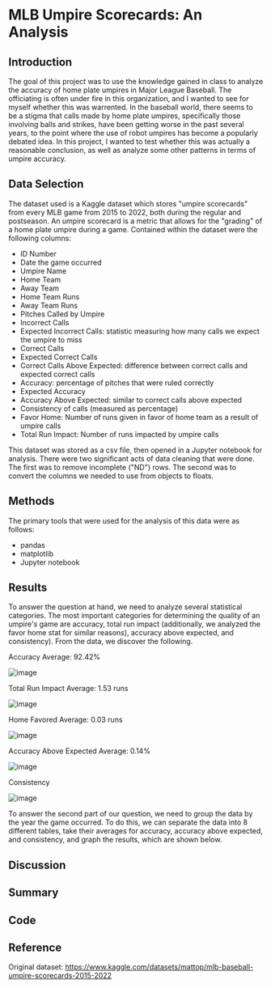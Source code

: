 # MLB Umpire Scorecards: An Analysis

## Introduction
The goal of this project was to use the knowledge gained in class to analyze the accuracy of home plate umpires in Major League Baseball. The officiating is often under 
fire in this organization, and I wanted to see for myself whether this was warrented. In the baseball world, there seems to be a stigma that calls made by home plate
umpires, specifically those involving balls and strikes, have been getting worse in the past several years, to the point where the use of robot umpires has become a 
popularly debated idea. In this project, I wanted to test whether this was actually a reasonable conclusion, as well as analyze some other patterns in terms of umpire
accuracy.

## Data Selection
The dataset used is a Kaggle dataset which stores "umpire scorecards" from every MLB game from 2015 to 2022, both during the regular and postseason. An umpire scorecard
is a metric that allows for the "grading" of a home plate umpire during a game. Contained within the dataset were the following columns:

- ID Number
- Date the game occurred
- Umpire Name
- Home Team
- Away Team
- Home Team Runs
- Away Team Runs
- Pitches Called by Umpire
- Incorrect Calls
- Expected Incorrect Calls: statistic measuring how many calls we expect the umpire to miss
- Correct Calls
- Expected Correct Calls
- Correct Calls Above Expected: difference between correct calls and expected correct calls
- Accuracy: percentage of pitches that were ruled correctly
- Expected Accuracy
- Accuracy Above Expected: similar to correct calls above expected
- Consistency of calls (measured as percentage)
- Favor Home: Number of runs given in favor of home team as a result of umpire calls
- Total Run Impact: Number of runs impacted by umpire calls

This dataset was stored as a csv file, then opened in a Jupyter notebook for analysis. There were two significant acts of data cleaning that were done. The first was 
to remove incomplete ("ND") rows. The second was to convert the columns we needed to use from objects to floats.

## Methods
The primary tools that were used for the analysis of this data were as follows:

- pandas
- matplotlib
- Jupyter notebook

## Results
To answer the question at hand, we need to analyze several statistical categories. The most important categories for determining the quality of an umpire's game are accuracy, total run impact (additionally, we analyzed the favor home stat for similar reasons), accuracy above expected, and consistency). From the data, we discover the following.

Accuracy
Average: 92.42%

![image](https://user-images.githubusercontent.com/71138022/205470887-a603d4ea-d7a2-44ba-81c6-c3a1790a6c67.png)

Total Run Impact
Average: 1.53 runs

![image](https://user-images.githubusercontent.com/71138022/205470927-0b4c3d3e-c080-4942-89c1-f35a74c1569f.png)

Home Favored
Average: 0.03 runs

![image](https://user-images.githubusercontent.com/71138022/205470963-a2bdadf1-2611-41ed-9279-d7231e7b3518.png)

Accuracy Above Expected
Average: 0.14%

![image](https://user-images.githubusercontent.com/71138022/205470989-222dbbde-9600-49ea-bbb9-1c108e4859ee.png)

Consistency

![image](https://user-images.githubusercontent.com/71138022/205470998-fe4fb3ce-1a2b-41aa-9461-8693e8e81139.png)


To answer the second part of our question, we need to group the data by the year the game occurred. To do this, we can separate the data into 8 different tables, take 
their averages for accuracy, accuracy above expected, and consistency, and graph the results, which are shown below.

## Discussion

## Summary

## Code

## Reference
Original dataset: https://www.kaggle.com/datasets/mattop/mlb-baseball-umpire-scorecards-2015-2022
